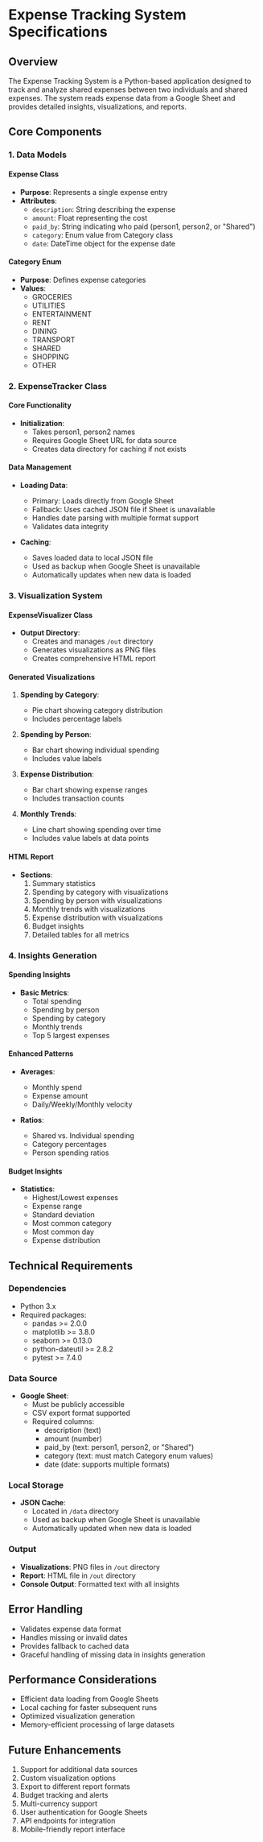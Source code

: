 # Expense Tracking System Specifications

## Overview
The Expense Tracking System is a Python-based application designed to track and analyze shared expenses between two individuals and shared expenses. The system reads expense data from a Google Sheet and provides detailed insights, visualizations, and reports.

## Core Components

### 1. Data Models
#### Expense Class
- **Purpose**: Represents a single expense entry
- **Attributes**:
  - `description`: String describing the expense
  - `amount`: Float representing the cost
  - `paid_by`: String indicating who paid (person1, person2, or "Shared")
  - `category`: Enum value from Category class
  - `date`: DateTime object for the expense date

#### Category Enum
- **Purpose**: Defines expense categories
- **Values**:
  - GROCERIES
  - UTILITIES
  - ENTERTAINMENT
  - RENT
  - DINING
  - TRANSPORT
  - SHARED
  - SHOPPING
  - OTHER

### 2. ExpenseTracker Class
#### Core Functionality
- **Initialization**:
  - Takes person1, person2 names
  - Requires Google Sheet URL for data source
  - Creates data directory for caching if not exists

#### Data Management
- **Loading Data**:
  - Primary: Loads directly from Google Sheet
  - Fallback: Uses cached JSON file if Sheet is unavailable
  - Handles date parsing with multiple format support
  - Validates data integrity

- **Caching**:
  - Saves loaded data to local JSON file
  - Used as backup when Google Sheet is unavailable
  - Automatically updates when new data is loaded

### 3. Visualization System
#### ExpenseVisualizer Class
- **Output Directory**:
  - Creates and manages `/out` directory
  - Generates visualizations as PNG files
  - Creates comprehensive HTML report

#### Generated Visualizations
1. **Spending by Category**:
   - Pie chart showing category distribution
   - Includes percentage labels

2. **Spending by Person**:
   - Bar chart showing individual spending
   - Includes value labels

3. **Expense Distribution**:
   - Bar chart showing expense ranges
   - Includes transaction counts

4. **Monthly Trends**:
   - Line chart showing spending over time
   - Includes value labels at data points

#### HTML Report
- **Sections**:
  1. Summary statistics
  2. Spending by category with visualizations
  3. Spending by person with visualizations
  4. Monthly trends with visualizations
  5. Expense distribution with visualizations
  6. Budget insights
  7. Detailed tables for all metrics

### 4. Insights Generation
#### Spending Insights
- **Basic Metrics**:
  - Total spending
  - Spending by person
  - Spending by category
  - Monthly trends
  - Top 5 largest expenses

#### Enhanced Patterns
- **Averages**:
  - Monthly spend
  - Expense amount
  - Daily/Weekly/Monthly velocity

- **Ratios**:
  - Shared vs. Individual spending
  - Category percentages
  - Person spending ratios

#### Budget Insights
- **Statistics**:
  - Highest/Lowest expenses
  - Expense range
  - Standard deviation
  - Most common category
  - Most common day
  - Expense distribution

## Technical Requirements

### Dependencies
- Python 3.x
- Required packages:
  - pandas >= 2.0.0
  - matplotlib >= 3.8.0
  - seaborn >= 0.13.0
  - python-dateutil >= 2.8.2
  - pytest >= 7.4.0

### Data Source
- **Google Sheet**:
  - Must be publicly accessible
  - CSV export format supported
  - Required columns:
    - description (text)
    - amount (number)
    - paid_by (text: person1, person2, or "Shared")
    - category (text: must match Category enum values)
    - date (date: supports multiple formats)

### Local Storage
- **JSON Cache**:
  - Located in `/data` directory
  - Used as backup when Google Sheet is unavailable
  - Automatically updated when new data is loaded

### Output
- **Visualizations**: PNG files in `/out` directory
- **Report**: HTML file in `/out` directory
- **Console Output**: Formatted text with all insights

## Error Handling
- Validates expense data format
- Handles missing or invalid dates
- Provides fallback to cached data
- Graceful handling of missing data in insights generation

## Performance Considerations
- Efficient data loading from Google Sheets
- Local caching for faster subsequent runs
- Optimized visualization generation
- Memory-efficient processing of large datasets

## Future Enhancements
1. Support for additional data sources
2. Custom visualization options
3. Export to different report formats
4. Budget tracking and alerts
5. Multi-currency support
6. User authentication for Google Sheets
7. API endpoints for integration
8. Mobile-friendly report interface 